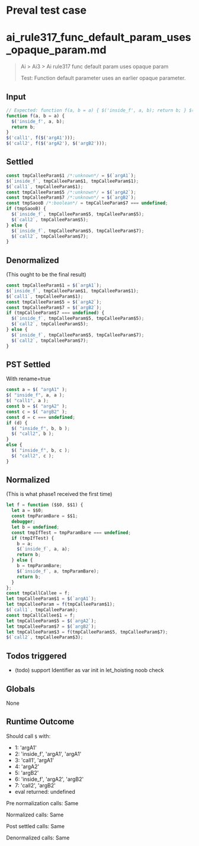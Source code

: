 # Preval test case

# ai_rule317_func_default_param_uses_opaque_param.md

> Ai > Ai3 > Ai rule317 func default param uses opaque param
>
> Test: Function default parameter uses an earlier opaque parameter.

## Input

`````js filename=intro
// Expected: function f(a, b = a) { $('inside_f', a, b); return b; } $('call1', f($('argA1'))); $('call2', f($('argA2'), $('argB2')));
function f(a, b = a) {
  $('inside_f', a, b);
  return b;
}
$('call1', f($('argA1')));
$('call2', f($('argA2'), $('argB2')));
`````


## Settled


`````js filename=intro
const tmpCalleeParam$1 /*:unknown*/ = $(`argA1`);
$(`inside_f`, tmpCalleeParam$1, tmpCalleeParam$1);
$(`call1`, tmpCalleeParam$1);
const tmpCalleeParam$5 /*:unknown*/ = $(`argA2`);
const tmpCalleeParam$7 /*:unknown*/ = $(`argB2`);
const tmpSaooB /*:boolean*/ = tmpCalleeParam$7 === undefined;
if (tmpSaooB) {
  $(`inside_f`, tmpCalleeParam$5, tmpCalleeParam$5);
  $(`call2`, tmpCalleeParam$5);
} else {
  $(`inside_f`, tmpCalleeParam$5, tmpCalleeParam$7);
  $(`call2`, tmpCalleeParam$7);
}
`````


## Denormalized
(This ought to be the final result)

`````js filename=intro
const tmpCalleeParam$1 = $(`argA1`);
$(`inside_f`, tmpCalleeParam$1, tmpCalleeParam$1);
$(`call1`, tmpCalleeParam$1);
const tmpCalleeParam$5 = $(`argA2`);
const tmpCalleeParam$7 = $(`argB2`);
if (tmpCalleeParam$7 === undefined) {
  $(`inside_f`, tmpCalleeParam$5, tmpCalleeParam$5);
  $(`call2`, tmpCalleeParam$5);
} else {
  $(`inside_f`, tmpCalleeParam$5, tmpCalleeParam$7);
  $(`call2`, tmpCalleeParam$7);
}
`````


## PST Settled
With rename=true

`````js filename=intro
const a = $( "argA1" );
$( "inside_f", a, a );
$( "call1", a );
const b = $( "argA2" );
const c = $( "argB2" );
const d = c === undefined;
if (d) {
  $( "inside_f", b, b );
  $( "call2", b );
}
else {
  $( "inside_f", b, c );
  $( "call2", c );
}
`````


## Normalized
(This is what phase1 received the first time)

`````js filename=intro
let f = function ($$0, $$1) {
  let a = $$0;
  const tmpParamBare = $$1;
  debugger;
  let b = undefined;
  const tmpIfTest = tmpParamBare === undefined;
  if (tmpIfTest) {
    b = a;
    $(`inside_f`, a, a);
    return b;
  } else {
    b = tmpParamBare;
    $(`inside_f`, a, tmpParamBare);
    return b;
  }
};
const tmpCallCallee = f;
let tmpCalleeParam$1 = $(`argA1`);
let tmpCalleeParam = f(tmpCalleeParam$1);
$(`call1`, tmpCalleeParam);
const tmpCallCallee$1 = f;
let tmpCalleeParam$5 = $(`argA2`);
let tmpCalleeParam$7 = $(`argB2`);
let tmpCalleeParam$3 = f(tmpCalleeParam$5, tmpCalleeParam$7);
$(`call2`, tmpCalleeParam$3);
`````


## Todos triggered


- (todo) support Identifier as var init in let_hoisting noob check


## Globals


None


## Runtime Outcome


Should call `$` with:
 - 1: 'argA1'
 - 2: 'inside_f', 'argA1', 'argA1'
 - 3: 'call1', 'argA1'
 - 4: 'argA2'
 - 5: 'argB2'
 - 6: 'inside_f', 'argA2', 'argB2'
 - 7: 'call2', 'argB2'
 - eval returned: undefined

Pre normalization calls: Same

Normalized calls: Same

Post settled calls: Same

Denormalized calls: Same
